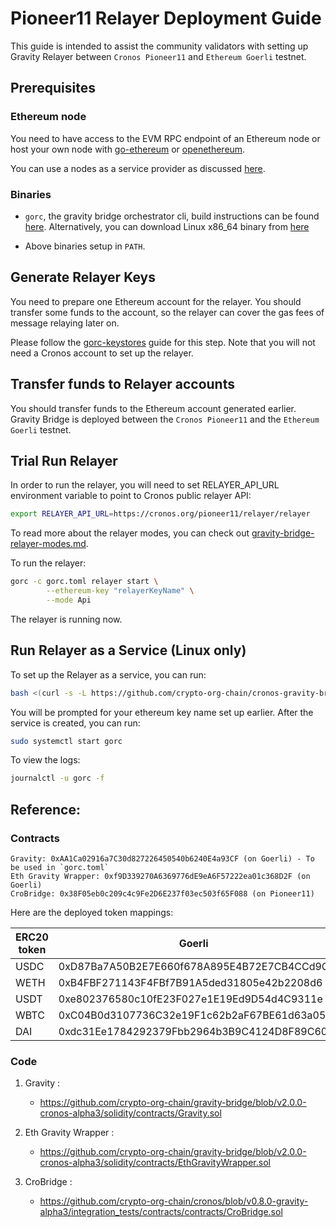 

# Pioneer11 Relayer Deployment Guide

This guide is intended to assist the community validators with setting up Gravity Relayer between `Cronos Pioneer11` and `Ethereum Goerli` testnet.


## Prerequisites

### Ethereum node

You need to have access to the EVM RPC endpoint of an Ethereum node or host your own node with [go-ethereum](https://github.com/ethereum/go-ethereum/) or [openethereum](https://github.com/openethereum/openethereum).

You can use a nodes as a service provider as discussed [here](https://ethereum.org/en/developers/docs/nodes-and-clients/nodes-as-a-service/).


### Binaries

- `gorc`, the gravity bridge orchestrator cli, build instructions can be found [here](gorc-build.md). Alternatively, you can download Linux x86_64 binary from [here](https://github.com/crypto-org-chain/gravity-bridge/releases/tag/v2.0.0-cronos-alpha3)

- Above binaries setup in `PATH`.

## Generate Relayer Keys

You need to prepare one Ethereum account for the relayer. You should transfer some funds to the account, so the relayer can cover the gas fees of message relaying later on.

Please follow the [gorc-keystores](gorc-keystores.md) guide for this step. Note that you will not need a Cronos account to set up the relayer.

## Transfer funds to Relayer accounts

You should transfer funds to the Ethereum account generated earlier. Gravity Bridge is deployed between the `Cronos Pioneer11` and the `Ethereum Goerli` testnet.


## Trial Run Relayer

In order to run the relayer, you will need to set RELAYER_API_URL environment variable to point to Cronos public relayer API:

```bash
export RELAYER_API_URL=https://cronos.org/pioneer11/relayer/relayer
```

To read more about the relayer modes, you can check out [gravity-bridge-relayer-modes.md](gravity-bridge-relayer-modes.md).

To run the relayer:

```bash
gorc -c gorc.toml relayer start \
		--ethereum-key "relayerKeyName" \
		--mode Api
```

The relayer is running now.

## Run Relayer as a Service (Linux only)

To set up the Relayer as a service, you can run:

```bash
bash <(curl -s -L https://github.com/crypto-org-chain/cronos-gravity-bridge-docs/blob/cc55a1b103347d8f54afc0d29ec5d7be9e3dc016/pioneer11/systemd/setup-gorc-service.sh) -t relayer
```

You will be prompted for your ethereum key name set up earlier. After the service is created, you can run:

```bash
sudo systemctl start gorc
```

To view the logs:

```bash
journalctl -u gorc -f
```

## Reference:

### Contracts

```
Gravity: 0xAA1Ca02916a7C30d827226450540b6240E4a93CF (on Goerli) - To be used in `gorc.toml`
Eth Gravity Wrapper: 0xf9D339270A6369776dE9eA6F57222ea01c368D2F (on Goerli)
CroBridge: 0x38F05eb0c209c4c9Fe2D6E237f03ec503f65F088 (on Pioneer11)
```

Here are the deployed token mappings:

| ERC20 token | Goerli  | Pioneer11  |
| ------- | --- | --- |
| USDC | 0xD87Ba7A50B2E7E660f678A895E4B72E7CB4CCd9C | 0xE1E19D235D344De08Ab845e78656EB289a32875F |
| WETH | 0xB4FBF271143F4FBf7B91A5ded31805e42b2208d6 | 0x770b0139024e2C92D2E5dD4eA5DA5B52A32dA33f |
| USDT | 0xe802376580c10fE23F027e1E19Ed9D54d4C9311e | 0x23Cb66F1f767984520B29441f88FD92E896A2dF7 |
| WBTC | 0xC04B0d3107736C32e19F1c62b2aF67BE61d63a05 | 0x62ea2B07757FFA30daF475983976cDf7A4A27914 |
| DAI  | 0xdc31Ee1784292379Fbb2964b3B9C4124D8F89C60 | 0xB209F2ACF6783818D0BC5c74487BF052295F82a2 |

### Code

1. Gravity :
   - https://github.com/crypto-org-chain/gravity-bridge/blob/v2.0.0-cronos-alpha3/solidity/contracts/Gravity.sol

2. Eth Gravity Wrapper :
   -  https://github.com/crypto-org-chain/gravity-bridge/blob/v2.0.0-cronos-alpha3/solidity/contracts/EthGravityWrapper.sol

3. CroBridge :
   - https://github.com/crypto-org-chain/cronos/blob/v0.8.0-gravity-alpha3/integration_tests/contracts/contracts/CroBridge.sol

